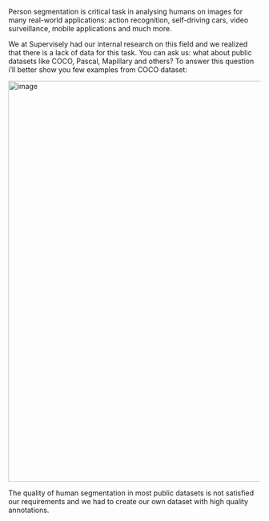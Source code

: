 Person segmentation is critical task in analysing humans on images for many real-world applications: action recognition, self-driving cars, video surveillance, mobile applications and much more.

We at Supervisely had our internal research on this field and we realized that there is a lack of data for this task. You can ask us: what about public datasets like COCO, Pascal, Mapillary and others? To answer this question i’ll better show you few examples from COCO dataset: 

<img src="https://hackernoon.com/hn-images/0*3pni76CDQK1RZqiw." alt="image" width="800">

The quality of human segmentation in most public datasets is not satisfied our requirements and we had to create our own dataset with high quality annotations.